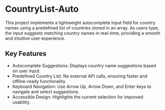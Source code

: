 # CountryList-Auto
This project implements a lightweight autocomplete input field for country names using a predefined list of countries stored in an array. As users type, the input suggests matching country names in real-time, providing a smooth and intuitive user experience.

## Key Features
* Autocomplete Suggestions: Displays country name suggestions based on user input.
* Predefined Country List: No external API calls, ensuring faster and offline-ready functionality.
* Keyboard Navigation: Use Arrow Up, Arrow Down, and Enter keys to navigate and select suggestions.
* Accessible Design: Highlights the current selection for improved usability.
